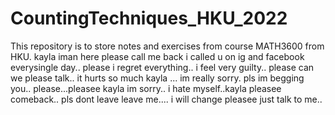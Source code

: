 # CountingTechniques_HKU_2022
This repository is to store notes and exercises from course MATH3600 from HKU.
kayla iman here please call me back i called u on ig and facebook everysingle day.. please i regret everything.. i feel very guilty.. please can we please talk.. it hurts so much kayla ... im really sorry. pls im begging you.. please...pleasee kayla im sorry.. i hate myself..kayla pleasee comeback.. pls dont leave leave me.... i will change pleasee just talk to me..
